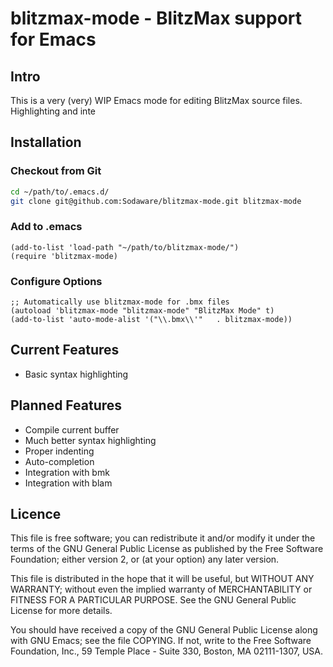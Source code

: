 # blitzmax-mode - BlitzMax support for Emacs


## Intro

This is a very (very) WIP Emacs mode for editing BlitzMax source
files. Highlighting and inte

## Installation

### Checkout from Git

```bash
cd ~/path/to/.emacs.d/
git clone git@github.com:Sodaware/blitzmax-mode.git blitzmax-mode
```

### Add to .emacs

```emacs-lisp
(add-to-list 'load-path "~/path/to/blitzmax-mode/")
(require 'blitzmax-mode)
```

### Configure Options

```emacs-lisp
;; Automatically use blitzmax-mode for .bmx files
(autoload 'blitzmax-mode "blitzmax-mode" "BlitzMax Mode" t)
(add-to-list 'auto-mode-alist '("\\.bmx\\'"   . blitzmax-mode))
```

## Current Features

* Basic syntax highlighting


## Planned Features

* Compile current buffer
* Much better syntax highlighting
* Proper indenting
* Auto-completion
* Integration with bmk
* Integration with blam


## Licence

This file is free software; you can redistribute it and/or modify it under the
terms of the GNU General Public License as published by the Free Software
Foundation; either version 2, or (at your option) any later version.

This file is distributed in the hope that it will be useful, but WITHOUT ANY
WARRANTY; without even the implied warranty of MERCHANTABILITY or FITNESS FOR A
PARTICULAR PURPOSE. See the GNU General Public License for more details.

You should have received a copy of the GNU General Public License along with GNU
Emacs; see the file COPYING.  If not, write to the Free Software Foundation,
Inc., 59 Temple Place - Suite 330, Boston, MA 02111-1307, USA.
